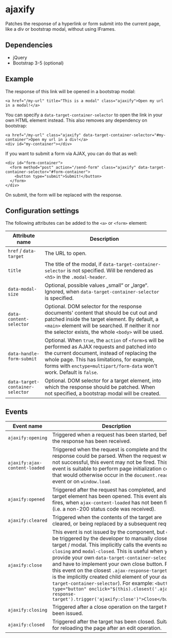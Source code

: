 # ajaxify
Patches the response of a hyperlink or form submit into the current page, like a div or bootstrap modal, without using IFrames.

## Dependencies

* jQuery
* Bootstrap 3-5 (optional)

## Example

The response of this link will be opened in a bootstrap modal:

`<a href="/my-url" title="This is a modal" class="ajaxify">Open my url in a modal!</a>`

You can specify a `data-target-container-selector` to open the link in your own HTML element instead. This also removes any dependency on bootstrap:

```
<a href="/my-url" class="ajaxify" data-target-container-selector="#my-container">Open my url in a div!</a>
<div id="my-container"></div>
```

If you want to submit a form via AJAX, you can do that as well:

```
<div id="form-container">
  <form method="post" action="/send-form" class="ajaxify" data-target-container-selector="#form-container">
    <button type="submit">Submit!</button>
  </form>
</div>
```

On submit, the form will be replaced with the response.

## Configuration settings

The following attributes can be added to the `<a>` or `<form>` element:

| Attribute name | Description |
| - | - |
| `href` / `data-target` | The URL to open. |
| `title` | The title of the modal, if `data-target-container-selector` is not specified. Will be rendered as  `<h5>` in the `.modal-header`. |
| `data-modal-size` | Optional, possible values „small“ or „large“. Ignored, when `data-target-container-selector` is specified. |
| `data-content-selector` | Optional. DOM selector for the response documents' content that should be cut out and patched inside the target element. By default, a `<main>` element will be searched. If neither it nor the selector exists, the whole `<body>` will be used. |
| `data-handle-form-submit`	| Optional. When `true`, the `action` of `<form>`s will be performed as AJAX requests and patched into the current document, instead of replacing the whole page. This has limitations, for example, forms with `enctype=multipart/form-data` won't work. Default is `false`. |
| `data-target-container-selector` | Optional. DOM selector for a target element, into which the response should be patched. When not specified, a bootstrap modal will be created. |

## Events

| Event name | Description |
| - | - |
| `ajaxify:opening` | Triggered when a request has been started, before the response has been received. |
| `ajaxify:ajax-content-loaded` | Triggered when the request is complete and the response could be parsed. When the request was not successful, this event may not be fired. This event is suitable to perform page initialization code that would otherwise occur in the `document.ready` event or on `window.load`. |
| `ajaxify:opened` | Triggered after the request has completed, and the target element has been opened. This event also fires, when `ajax-content-loaded` has not been fired (i.e. a non-200 status code was received). |
| `ajaxify:cleared` | Triggered when the contents of the target are cleared, or being replaced by a subsequent request. |
| `ajaxify:close` | This event is not issued by the component, but can be triggered by the developer to manually close the target / modal. This implicitly calls the events `modal-closing` and `modal-closed`. This is useful when you provide your own `data-target-container-selector` and have to implement your own close button. Fire this event on the closest `.ajax-response-target` (this is the implicitly created child element of your `data-target-container-selector`). For example: `<button type="button" onclick="$(this).closest('.ajax-response-target').trigger('ajaxify:close')">Close</button>` |
| `ajaxify:closing` | Triggered after a close operation on the target has been issued. |
| `ajaxify:closed` | Triggered after the target has been closed. Suitable for reloading the page after an edit operation. |

